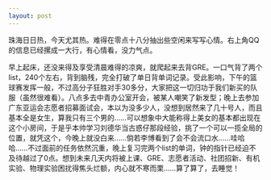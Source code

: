 ```yaml
---
layout: post
---
```

珠海日日热，今天尤其热。难得在零点十八分抽出些空闲来写写心情。右上角QQ的信息已经摞成一大行，有心情看，没力气点。
  
早上起床，还没来得及享受清晨难得的凉爽，就爬起来去背GRE。一口气背了两个list，240个左右，背到脑残，完全打破了单日背单词记录。受此影响，下午的篮球赛发挥一般，不过高分子狂胜对手30多分，大家把这一切归功于我们新买的队服（虽然很难看）。八点多去中青办公室开会，被某人嘲笑了新发型；晚上去参加广东亚运会志愿者招募面试会，本以为没多少人，没想到居然来了几十号人，而且基本全是女生，算我只有三个男的……可以想象中大能称得上美女的基本都出现在这个小房间，于是乎本帅学习刘德华当古惑仔那段经验，挑了一个可以一揽全局的位置，就凭这个，今晚上就没白来……倘若李博看到了会不会流口水……哇哈哈……不过面前的任务依然沉重，晚上复习完两个list的单词，钟的指针已经迫不及待越过了0点。想到未来几天内将被上课、GRE、志愿者活动、社团招新、有机实验、物理实验困扰得焦头烂额，内心就不寒而栗……算了算了，去睡觉！